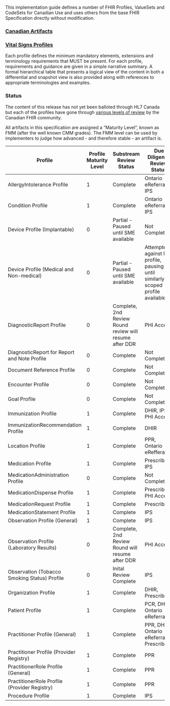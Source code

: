 This implementation guide defines a number of FHIR Profiles, ValueSets and CodeSets for Canadian Use and uses others from the base FHIR Specification directly without modification.

### <a href="artifacts.html">Canadian Artifacts</a>
### <a href="vitalsigns-profiles.html">Vital Signs Profiles</a>

Each profile defines the minimum mandatory elements, extensions and terminology requirements that MUST be present. For each profile, requirements and guidance are given in a simple narrative summary. A formal hierarchical table that presents a logical view of the content in both a differential and snapshot view is also provided along with references to appropriate terminologies and examples.

### Status

The content of this release has not yet been balloted through HL7 Canada but each of the profiles have gone through [various levels of review](developmentprocess.html#review-process) by the Canadian FHIR community.

All artifacts in this specification are assigned a “Maturity Level”, known as FMM (after the well known CMM grades). The FMM level can be used by implementers to judge how advanced - and therefore stable - an artifact is.

| Profile <br> | Profile Maturity <br> Level <br> | Substream <br>Review Status <br> | Due Diligence<br> Review Status <br> |
|---|---|---|---|
| AllergyIntolerance Profile | 1 | Complete | Ontario eReferral, IPS |
| Condition Profile | 1 | Complete | Ontario eReferral, IPS |
| Device Profile (Implantable) | 0 | Partial - Paused until SME available | Not Complete |
| Device Profile (Medical and Non-medical) | 0 | Partial - Paused until SME available | Attempted against IPS profile, pausing until similarly scoped profile available |
| DiagnosticReport Profile | 0 | Complete, 2nd Review Round review will resume after DDR | PHI Access |
| DiagnosticReport for Report and Note Profile | 0 | Complete | Not Complete |
| Document Reference Profile | 0 | Complete | Not Complete |
| Encounter Profile | 0 | Complete | Not Complete |
| Goal Profile | 0 | Complete | Not Complete |
| Immunization Profile | 1 | Complete | DHIR, IPS, PHI Access |
| ImmunizationRecommendation Profile | 1 | Complete | DHIR |
| Location Profile | 1 | Complete | PPR, Ontario eRefferal |
| Medication Profile | 1 | Complete | PrescribeIT, IPS |
| MedicationAdministration Profile | 0 | Complete | Not Complete |
| MedicationDispense Profile | 1 | Complete | PrescribeIT, PHI Access |
| MedicationRequest Profile | 1 | Complete | PrescribeIT |
| MedicationStatement Profile | 1 | Complete | IPS |
| Observation Profile (General) | 1 | Complete | IPS |
| Observation Profile (Laboratory Results) | 0 | Complete, 2nd Review Round will resume after DDR | PHI Access |
| Observation (Tobacco Smoking Status) Profile | 0 | Inital Review Complete | IPS |
| Organization Profile | 1 | Complete | DHIR, PrescribeIT |
| Patient Profile | 1 | Complete | PCR, DHIR, Ontario eReferral |
| Practitioner Profile (General) | 1 | Complete | PPR, DHIR, Ontario eReferral, PrescribeIT |
| Practitioner Profile (Provider Registry) | 1 | Complete | PPR |
| PractitionerRole Profile (General) | 1 | Complete | PPR |
| PractitionerRole Profile (Provider Registry) | 1 | Complete | PPR |
| Procedure Profile | 1 | Complete | IPS |

<!-- Todo: examples, capabilitystatement, TestScenario? -->
